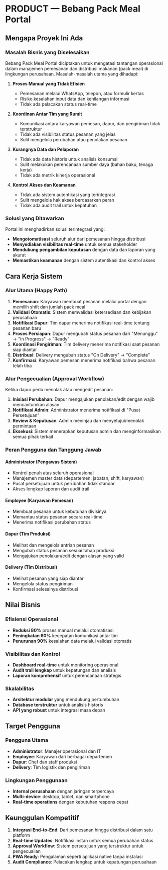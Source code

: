 # PRODUCT — Bebang Pack Meal Portal

## Mengapa Proyek Ini Ada

### Masalah Bisnis yang Diselesaikan
Bebang Pack Meal Portal diciptakan untuk mengatasi tantangan operasional dalam manajemen pemesanan dan distribusi makanan (pack meal) di lingkungan perusahaan. Masalah-masalah utama yang dihadapi:

1. **Proses Manual yang Tidak Efisien**
   - Pemesanan melalui WhatsApp, telepon, atau formulir kertas
   - Risiko kesalahan input data dan kehilangan informasi
   - Tidak ada pelacakan status real-time

2. **Koordinan Antar Tim yang Rumit**
   - Komunikasi antara karyawan pemesan, dapur, dan pengiriman tidak terstruktur
   - Tidak ada visibilitas status pesanan yang jelas
   - Sulit mengelola perubahan atau penolakan pesanan

3. **Kurangnya Data dan Pelaporan**
   - Tidak ada data historis untuk analisis konsumsi
   - Sulit melakukan perencanaan sumber daya (bahan baku, tenaga kerja)
   - Tidak ada metrik kinerja operasional

4. **Kontrol Akses dan Keamanan**
   - Tidak ada sistem autentikasi yang terintegrasi
   - Sulit mengelola hak akses berdasarkan peran
   - Tidak ada audit trail untuk kepatuhan

### Solusi yang Ditawarkan
Portal ini menghadirkan solusi terintegrasi yang:
- **Mengotomatisasi** seluruh alur dari pemesanan hingga distribusi
- **Menyediakan visibilitas real-time** untuk semua stakeholder
- **Mendukung pengambilan keputusan** dengan data dan laporan yang akurat
- **Memastikan keamanan** dengan sistem autentikasi dan kontrol akses

## Cara Kerja Sistem

### Alur Utama (Happy Path)
1. **Pemesanan**: Karyawan membuat pesanan melalui portal dengan memilih shift dan jumlah pack meal
2. **Validasi Otomatis**: Sistem memvalidasi ketersediaan dan kebijakan perusahaan
3. **Notifikasi Dapur**: Tim dapur menerima notifikasi real-time tentang pesanan baru
4. **Proses Persiapan**: Dapur mengubah status pesanan dari "Menunggu" → "In Progress" → "Ready"
5. **Koordinasi Pengiriman**: Tim delivery menerima notifikasi saat pesanan siap diantar
6. **Distribusi**: Delivery mengubah status "On Delivery" → "Complete"
7. **Konfirmasi**: Karyawan pemesan menerima notifikasi bahwa pesanan telah tiba

### Alur Pengecualian (Approval Workflow)
Ketika dapur perlu menolak atau mengedit pesanan:
1. **Inisiasi Perubahan**: Dapur mengajukan penolakan/edit dengan wajib mencantumkan alasan
2. **Notifikasi Admin**: Administrator menerima notifikasi di "Pusat Persetujuan"
3. **Review & Keputusan**: Admin meninjau dan menyetujui/menolak permintaan
4. **Eksekusi**: Sistem menerapkan keputusan admin dan menginformasikan semua pihak terkait

### Peran Pengguna dan Tanggung Jawab

#### Administrator (Pengawas Sistem)
- Kontrol penuh atas seluruh operasional
- Manajemen master data (departemen, jabatan, shift, karyawan)
- Pusat persetujuan untuk perubahan tidak standar
- Akses lengkap laporan dan audit trail

#### Employee (Karyawan Pemesan)
- Membuat pesanan untuk kebutuhan divisinya
- Memantau status pesanan secara real-time
- Menerima notifikasi perubahan status

#### Dapur (Tim Produksi)
- Melihat dan mengelola antrian pesanan
- Mengubah status pesanan sesuai tahap produksi
- Mengajukan penolakan/edit dengan alasan yang valid

#### Delivery (Tim Distribusi)
- Melihat pesanan yang siap diantar
- Mengelola status pengiriman
- Konfirmasi selesainya distribusi

## Nilai Bisnis

### Efisiensi Operasional
- **Reduksi 80%** proses manual melalui otomatisasi
- **Peningkatan 60%** kecepatan komunikasi antar tim
- **Penurunan 90%** kesalahan data melalui validasi otomatis

### Visibilitas dan Kontrol
- **Dashboard real-time** untuk monitoring operasional
- **Audit trail lengkap** untuk kepatungan dan analisis
- **Laporan komprehensif** untuk perencanaan strategis

### Skalabilitas
- **Arsitektur modular** yang mendukung pertumbuhan
- **Database terstruktur** untuk analisis historis
- **API yang robust** untuk integrasi masa depan

## Target Pengguna

### Pengguna Utama
- **Administrator**: Manajer operasional dan IT
- **Employee**: Karyawan dari berbagai departemen
- **Dapur**: Chef dan staff produksi
- **Delivery**: Tim logistik dan pengiriman

### Lingkungan Penggunaan
- **Internal perusahaan** dengan jaringan terpercaya
- **Multi-device**: desktop, tablet, dan smartphone
- **Real-time operations** dengan kebutuhan respons cepat

## Keunggulan Kompetitif

1. **Integrasi End-to-End**: Dari pemesanan hingga distribusi dalam satu platform
2. **Real-time Updates**: Notifikasi instan untuk semua perubahan status
3. **Approval Workflow**: Sistem persetujuan yang terstruktur untuk pengecualian
4. **PWA Ready**: Pengalaman seperti aplikasi native tanpa instalasi
5. **Audit Compliance**: Pelacakan lengkap untuk kepatungan perusahaan